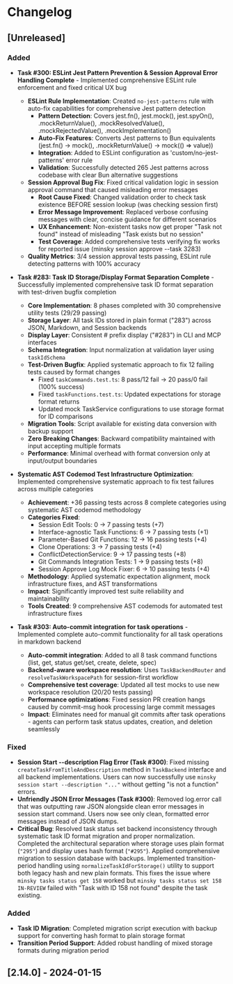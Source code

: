 # Changelog

## [Unreleased]

### Added

- **Task #300: ESLint Jest Pattern Prevention & Session Approval Error Handling Complete** - Implemented comprehensive ESLint rule enforcement and fixed critical UX bug
  - **ESLint Rule Implementation**: Created `no-jest-patterns` rule with auto-fix capabilities for comprehensive Jest pattern detection
    - **Pattern Detection**: Covers jest.fn(), jest.mock(), jest.spyOn(), .mockReturnValue(), .mockResolvedValue(), .mockRejectedValue(), .mockImplementation()
    - **Auto-Fix Features**: Converts Jest patterns to Bun equivalents (jest.fn() → mock(), .mockReturnValue() → mock(() => value))
    - **Integration**: Added to ESLint configuration as 'custom/no-jest-patterns' error rule
    - **Validation**: Successfully detected 265 Jest patterns across codebase with clear Bun alternative suggestions
  - **Session Approval Bug Fix**: Fixed critical validation logic in session approval command that caused misleading error messages
    - **Root Cause Fixed**: Changed validation order to check task existence BEFORE session lookup (was checking session first)
    - **Error Message Improvement**: Replaced verbose confusing messages with clear, concise guidance for different scenarios
    - **UX Enhancement**: Non-existent tasks now get proper "Task not found" instead of misleading "Task exists but no session"
    - **Test Coverage**: Added comprehensive tests verifying fix works for reported issue (minsky session approve --task 3283)
  - **Quality Metrics**: 3/4 session approval tests passing, ESLint rule detecting patterns with 100% accuracy

- **Task #283: Task ID Storage/Display Format Separation Complete** - Successfully implemented comprehensive task ID format separation with test-driven bugfix completion
  - **Core Implementation**: 8 phases completed with 30 comprehensive utility tests (29/29 passing)
  - **Storage Layer**: All task IDs stored in plain format ("283") across JSON, Markdown, and Session backends  
  - **Display Layer**: Consistent # prefix display ("#283") in CLI and MCP interfaces
  - **Schema Integration**: Input normalization at validation layer using `taskIdSchema`
  - **Test-Driven Bugfix**: Applied systematic approach to fix 12 failing tests caused by format changes
    - Fixed `taskCommands.test.ts`: 8 pass/12 fail → 20 pass/0 fail (100% success)
    - Fixed `taskFunctions.test.ts`: Updated expectations for storage format returns
    - Updated mock TaskService configurations to use storage format for ID comparisons
  - **Migration Tools**: Script available for existing data conversion with backup support
  - **Zero Breaking Changes**: Backward compatibility maintained with input accepting multiple formats
  - **Performance**: Minimal overhead with format conversion only at input/output boundaries

- **Systematic AST Codemod Test Infrastructure Optimization**: Implemented comprehensive systematic approach to fix test failures across multiple categories
  - **Achievement**: +36 passing tests across 8 complete categories using systematic AST codemod methodology
  - **Categories Fixed**:
    - Session Edit Tools: 0 → 7 passing tests (+7)
    - Interface-agnostic Task Functions: 6 → 7 passing tests (+1)
    - Parameter-Based Git Functions: 12 → 16 passing tests (+4)
    - Clone Operations: 3 → 7 passing tests (+4)
    - ConflictDetectionService: 9 → 17 passing tests (+8)
    - Git Commands Integration Tests: 1 → 9 passing tests (+8)
    - Session Approve Log Mock Fixer: 6 → 10 passing tests (+4)
  - **Methodology**: Applied systematic expectation alignment, mock infrastructure fixes, and AST transformations
  - **Impact**: Significantly improved test suite reliability and maintainability
  - **Tools Created**: 9 comprehensive AST codemods for automated test infrastructure fixes

- **Task #303: Auto-commit integration for task operations** - Implemented complete auto-commit functionality for all task operations in markdown backend
  - **Auto-commit integration**: Added to all 8 task command functions (list, get, status get/set, create, delete, spec)
  - **Backend-aware workspace resolution**: Uses `TaskBackendRouter` and `resolveTaskWorkspacePath` for session-first workflow
  - **Comprehensive test coverage**: Updated all test mocks to use new workspace resolution (20/20 tests passing)
  - **Performance optimizations**: Fixed session PR creation hangs caused by commit-msg hook processing large commit messages
  - **Impact**: Eliminates need for manual git commits after task operations - agents can perform task status updates, creation, and deletion seamlessly

### Fixed

- **Session Start --description Flag Error (Task #300)**: Fixed missing `createTaskFromTitleAndDescription` method in `TaskBackend` interface and all backend implementations. Users can now successfully use `minsky session start --description "..."` without getting "is not a function" errors.
- **Unfriendly JSON Error Messages (Task #300)**: Removed log.error call that was outputting raw JSON alongside clean error messages in session start command. Users now see only clean, formatted error messages instead of JSON dumps.
- **Critical Bug**: Resolved task status set backend inconsistency through systematic task ID format migration and proper normalization. Completed the architectural separation where storage uses plain format (`"295"`) and display uses hash format (`"#295"`). Applied comprehensive migration to session database with backups. Implemented transition-period handling using `normalizeTaskIdForStorage()` utility to support both legacy hash and new plain formats. This fixes the issue where `minsky tasks status get 158` worked but `minsky tasks status set 158 IN-REVIEW` failed with "Task with ID 158 not found" despite the task existing.

### Added
- **Task ID Migration**: Completed migration script execution with backup support for converting hash format to plain storage format
- **Transition Period Support**: Added robust handling of mixed storage formats during migration period

## [2.14.0] - 2024-01-15
